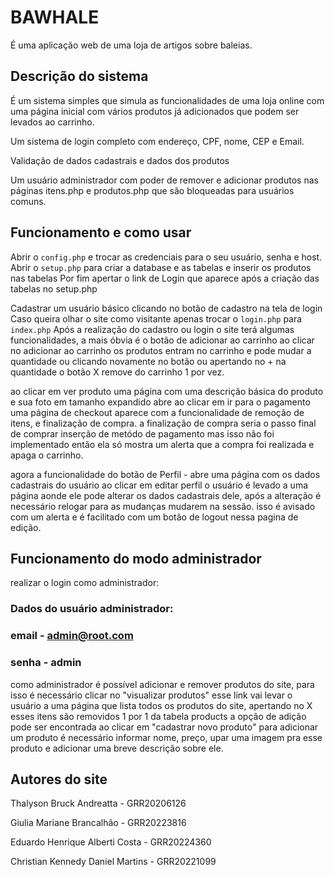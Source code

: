 # BAWHALE

É uma aplicação web de uma loja de artigos sobre baleias.



## Descrição do sistema

É um sistema simples que simula as funcionalidades de uma loja online com uma página inicial com vários produtos já adicionados que podem ser levados ao carrinho. 

Um sistema de login completo com endereço, CPF, nome, CEP e Email. 

Validação de dados cadastrais e dados dos produtos

Um usuário administrador com poder de remover e adicionar produtos nas páginas itens.php e produtos.php que são bloqueadas para usuários comuns.


## Funcionamento e como usar

Abrir o ```config.php``` e trocar as credenciais para o seu usuário, senha e host.
Abrir o ```setup.php``` para criar a database e as tabelas e inserir os produtos nas tabelas
Por fim apertar o link de Login que aparece após a criação das tabelas no setup.php

Cadastrar um usuário básico clicando no botão de cadastro na tela de login Caso queira olhar o site como visitante apenas trocar o ```login.php``` para ```index.php```
Após a realização do cadastro ou login
o site terá algumas funcionalidades,  a mais óbvia é o botão de adicionar ao carrinho
ao clicar no adicionar ao carrinho os produtos entram no carrinho e pode mudar a quantidade ou clicando novamente no botão ou apertando no + na quantidade
o botão X remove do carrinho 1 por vez.

ao clicar em ver produto uma página com uma descrição básica do produto e sua foto em tamanho expandido abre
ao clicar em ir para o pagamento uma página de checkout aparece com a funcionalidade de remoção de itens, e finalização de compra. a finalização de compra seria o passo final de comprar inserção de metódo de pagamento mas isso não foi implementado então ela só mostra um alerta que a compra foi realizada e apaga o carrinho.

agora a funcionalidade do botão de Perfil - abre uma página com os dados cadastrais do usuário ao clicar em editar perfil o usuário é levado a uma página aonde ele pode alterar os dados cadastrais dele, após a alteração é necessário relogar para as mudanças mudarem na sessão. isso é avisado com um alerta e é facilitado com um botão de logout nessa pagina de edição.

## Funcionamento do modo administrador

realizar o login como administrador:
### Dados do usuário administrador:
### email - admin@root.com
### senha - admin
como administrador é possível adicionar e remover produtos do site, para isso é necessário clicar no "visualizar produtos"
esse link vai levar o usuário a uma página que lista todos os produtos do site, apertando no X esses itens são removidos 1 por 1 da tabela products
a opção de adição pode ser encontrada ao clicar em "cadastrar novo produto"
para adicionar um produto é necessário informar nome, preço, upar uma imagem pra esse produto e adicionar uma breve descrição sobre ele.


## Autores do site
Thalyson Bruck Andreatta - GRR20206126

Giulia Mariane Brancalhão - GRR20223816

Eduardo Henrique Alberti Costa - GRR20224360

Christian Kennedy Daniel Martins - GRR20221099

